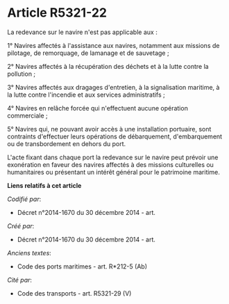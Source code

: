 # Article R5321-22

La redevance sur le navire n'est pas applicable aux :

1° Navires affectés à l'assistance aux navires, notamment aux missions de pilotage, de remorquage, de lamanage et de
sauvetage ;

2° Navires affectés à la récupération des déchets et à la lutte contre la pollution ;

3° Navires affectés aux dragages d'entretien, à la signalisation maritime, à la lutte contre l'incendie et aux services
administratifs ;

4° Navires en relâche forcée qui n'effectuent aucune opération commerciale ;

5° Navires qui, ne pouvant avoir accès à une installation portuaire, sont contraints d'effectuer leurs opérations de
débarquement, d'embarquement ou de transbordement en dehors du port.

L'acte fixant dans chaque port la redevance sur le navire peut prévoir une exonération en faveur des navires affectés à des
missions culturelles ou humanitaires ou présentant un intérêt général pour le patrimoine maritime.

**Liens relatifs à cet article**

_Codifié par_:

  - Décret n°2014-1670 du 30 décembre 2014 - art.

_Créé par_:

  - Décret n°2014-1670 du 30 décembre 2014 - art.

_Anciens textes_:

  - Code des ports maritimes - art. R*212-5 (Ab)

_Cité par_:

  - Code des transports - art. R5321-29 (V)
